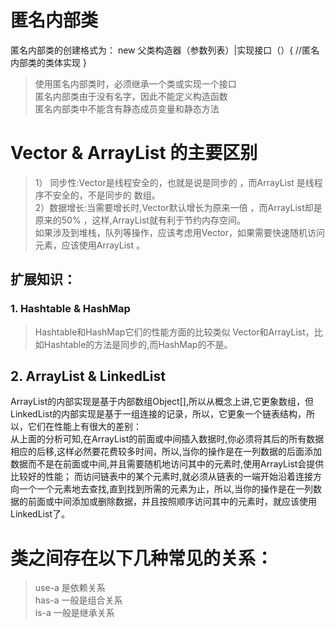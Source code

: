 # 匿名内部类
  匿名内部类的创建格式为： new 父类构造器（参数列表）|实现接口（）{  //匿名内部类的类体实现 }<br>
  >使用匿名内部类时，必须继承一个类或实现一个接口<br>
  匿名内部类由于没有名字，因此不能定义构造函数<br>
  匿名内部类中不能含有静态成员变量和静态方法<br>
# Vector & ArrayList 的主要区别 
>1） 同步性:Vector是线程安全的，也就是说是同步的 ，而ArrayList 是线程序不安全的，不是同步的 数组。 <br>
2）数据增长:当需要增长时,Vector默认增长为原来一倍 ，而ArrayList却是原来的50%  ，这样,ArrayList就有利于节约内存空间。<br>
      如果涉及到堆栈，队列等操作，应该考虑用Vector，如果需要快速随机访问元素，应该使用ArrayList 。<br>

## 扩展知识：
### 1. Hashtable & HashMap 
>Hashtable和HashMap它们的性能方面的比较类似 Vector和ArrayList，比如Hashtable的方法是同步的,而HashMap的不是。
## 2. ArrayList & LinkedList

ArrayList的内部实现是基于内部数组Object[],所以从概念上讲,它更象数组，但LinkedList的内部实现是基于一组连接的记录，所以，它更象一个链表结构，所以，它们在性能上有很大的差别：   <br>
       从上面的分析可知,在ArrayList的前面或中间插入数据时,你必须将其后的所有数据相应的后移,这样必然要花费较多时间，所以,当你的操作是在一列数据的后面添加数据而不是在前面或中间,并且需要随机地访问其中的元素时,使用ArrayList会提供比较好的性能； 而访问链表中的某个元素时,就必须从链表的一端开始沿着连接方向一个一个元素地去查找,直到找到所需的元素为止，所以,当你的操作是在一列数据的前面或中间添加或删除数据，并且按照顺序访问其中的元素时，就应该使用LinkedList了。
# 类之间存在以下几种常见的关系：
>use-a 是依赖关系<br>
has-a   一般是组合关系<br>
is-a   一般是继承关系
